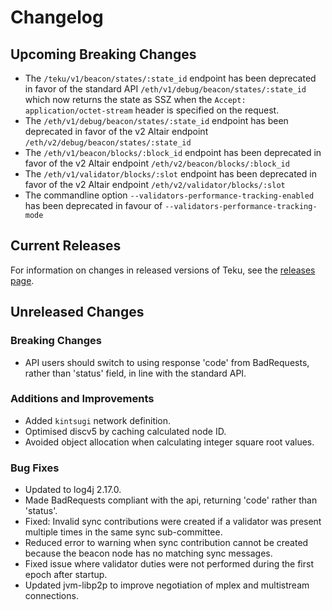 # Changelog

## Upcoming Breaking Changes
- The `/teku/v1/beacon/states/:state_id` endpoint has been deprecated in favor of the standard API `/eth/v1/debug/beacon/states/:state_id` which now returns the state as SSZ when the `Accept: application/octet-stream` header is specified on the request.
- The `/eth/v1/debug/beacon/states/:state_id` endpoint has been deprecated in favor of the v2 Altair endpoint `/eth/v2/debug/beacon/states/:state_id`
- The `/eth/v1/beacon/blocks/:block_id` endpoint has been deprecated in favor of the v2 Altair endpoint `/eth/v2/beacon/blocks/:block_id`
- The `/eth/v1/validator/blocks/:slot` endpoint has been deprecated in favor of the v2 Altair endpoint `/eth/v2/validator/blocks/:slot`
- The commandline option `--validators-performance-tracking-enabled` has been deprecated in favour of `--validators-performance-tracking-mode`
 
## Current Releases
For information on changes in released versions of Teku, see the [releases page](https://github.com/ConsenSys/teku/releases).

## Unreleased Changes
### Breaking Changes
* API users should switch to using response 'code' from BadRequests, rather than 'status' field, in line with the standard API.

### Additions and Improvements
* Added `kintsugi` network definition. 
* Optimised discv5 by caching calculated node ID.
* Avoided object allocation when calculating integer square root values.

### Bug Fixes
* Updated to log4j 2.17.0.
* Made BadRequests compliant with the api, returning 'code' rather than 'status'.
* Fixed: Invalid sync contributions were created if a validator was present multiple times in the same sync sub-committee.
* Reduced error to warning when sync contribution cannot be created because the beacon node has no matching sync messages.
* Fixed issue where validator duties were not performed during the first epoch after startup.
* Updated jvm-libp2p to improve negotiation of mplex and multistream connections.